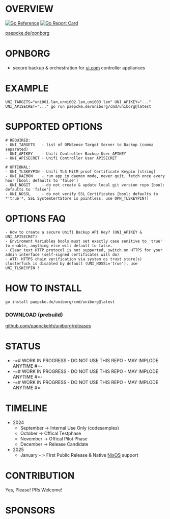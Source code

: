 # OVERVIEW 
[![Go Reference](https://pkg.go.dev/badge/paepcke.de/uniborg.svg)](https://pkg.go.dev/paepcke.de/uniborg) 
[![Go Report Card](https://goreportcard.com/badge/paepcke.de/uniborg)](https://goreportcard.com/report/paepcke.de/uniborg) 

[paepcke.de/opnborg](https://paepcke.de/uniborg/)

# OPNBORG 

- secure backup & orchestration for [ui.com](https://ui.com/) controller appliances
  
# EXAMPLE 
```
UNI_TARGETS="uni001.lan,unni002.lan,uni003.lan" UNI_APIKEY="..." UNI_APISECRET="..." go run paepcke.de/uniborg/cmd/uniborg@latest
```

# SUPPORTED OPTIONS 

```
# REQUIRED: 
- UNI_TARGETS   - list of OPNSense Target Server to Backup (comma separated)
- UNI_APIKEY    - Unifi Controller Backup User APIKEY
- UNI_APISECRET - Unifi Controller User APISECRET

# OPTIONAL:
- UNI_TLSKEYPIN - Unifi TLS MitM proof Certificate Keypin [string]
- UNI_DAEMON    - run app in daemon mode, never quit, fetch once every hour [bool: defaults to 'false']
- UNI_NOGIT     - do not create & update local git version repo [bool: defaults to 'false']
- UNI_NOSSL     - do not verify SSL Certificates [bool: defaults to *'true'*, SSL SystemCertStore is pointless, use OPN_TLSKEYPIN!]

```
# OPTIONS FAQ

```
- How to create a secure Unifi Backup API Key? (UNI_APIKEY & UNI_APISECRET)
- Enviroment Variables bools must set exactly case senitive to 'true' to enable, anything else will default to false.
- Clear text HTTP protocol is not supported, switch on HTTPS for your admin interface (self-signed certificates will do)
- ATT: HTTPS chain verification via system os trust store(s) clusterfuck is disabled by default (UNI_NOSSL='true'), use UNI_TLSKEYPIN !
```

# HOW TO INSTALL

```
go install paepcke.de/uniborg/cmd/uniborg@latest
```

### DOWNLOAD (prebuild)

[github.com/paepckehh/uniborg/releases](https://github.com/paepckehh/uniborg/releases)


# STATUS

 - -=# WORK IN PROGRESS - DO NOT USE THIS REPO - MAY IMPLODE ANYTIME #=- 
 - -=# WORK IN PROGRESS - DO NOT USE THIS REPO - MAY IMPLODE ANYTIME #=- 
 - -=# WORK IN PROGRESS - DO NOT USE THIS REPO - MAY IMPLODE ANYTIME #=- 

# TIMELINE 

 - 2024
    - September -> Internal Use Only (codesamples)
    - October   -> Offical Testphase 
    - November  -> Offical Pilot Phase
    - December  -> Release Candidate
 - 2025
    - January - > First Public Release & Native [NixOS](https://github.com/nixos) support

# CONTRIBUTION

Yes, Please! PRs Welcome! 

# SPONSORS 




